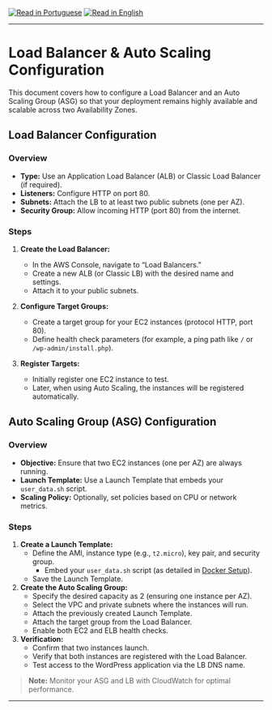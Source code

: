 [![Read in Portuguese](https://img.shields.io/badge/%F0%9F%87%A7%F0%9F%87%B7%20Portugu%C3%AAs-gray.svg)](lb_autoscaling.pt-BR.md)
[![Read in English](https://img.shields.io/badge/%F0%9F%87%BA%F0%9F%87%B8%20English-F0FFFF.svg)](lb_autoscaling.md)

---
# Load Balancer & Auto Scaling Configuration

This document covers how to configure a Load Balancer and an Auto Scaling Group (ASG) so that your deployment remains highly available and scalable across two Availability Zones.

## Load Balancer Configuration

### Overview
- **Type:** Use an Application Load Balancer (ALB) or Classic Load Balancer (if required).
- **Listeners:** Configure HTTP on port 80.
- **Subnets:** Attach the LB to at least two public subnets (one per AZ).
- **Security Group:** Allow incoming HTTP (port 80) from the internet.

### Steps
1. **Create the Load Balancer:**
    - In the AWS Console, navigate to “Load Balancers.”
    - Create a new ALB (or Classic LB) with the desired name and settings.
    - Attach it to your public subnets.

2. **Configure Target Groups:**
    - Create a target group for your EC2 instances (protocol HTTP, port 80).
    - Define health check parameters (for example, a ping path like `/` or `/wp-admin/install.php`).

3. **Register Targets:**
    - Initially register one EC2 instance to test.
    - Later, when using Auto Scaling, the instances will be registered automatically.

## Auto Scaling Group (ASG) Configuration

### Overview
- **Objective:** Ensure that two EC2 instances (one per AZ) are always running.
- **Launch Template:** Use a Launch Template that embeds your `user_data.sh` script.
- **Scaling Policy:** Optionally, set policies based on CPU or network metrics.

### Steps
1. **Create a Launch Template:**
    - Define the AMI, instance type (e.g., `t2.micro`), key pair, and security group.
      - Embed your `user_data.sh` script (as detailed in [Docker Setup](../docker_setup/docker_setup.md)).
    - Save the Launch Template.
2. **Create the Auto Scaling Group:**
    - Specify the desired capacity as 2 (ensuring one instance per AZ).
    - Select the VPC and private subnets where the instances will run.
    - Attach the previously created Launch Template.
    - Attach the target group from the Load Balancer.
    - Enable both EC2 and ELB health checks.
3. **Verification:**
    - Confirm that two instances launch.
    - Verify that both instances are registered with the Load Balancer.
    - Test access to the WordPress application via the LB DNS name.

> **Note:** Monitor your ASG and LB with CloudWatch for optimal performance.

---